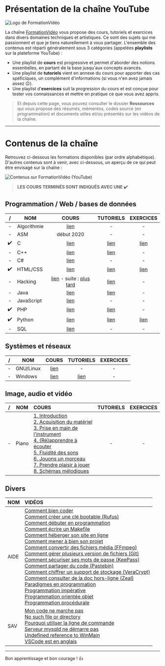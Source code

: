 # Présentation de la chaîne YouTube

![Logo de FormationVidéo](https://nsa40.casimages.com/img/2019/10/10/191010123344352794.png)

La chaîne [FormationVidéo](https://www.youtube.com/formationvideo8) vous propose des cours, tutoriels et exercices dans divers domaines techniques et artistiques. Ce sont des sujets qui me passionnent et que je tiens naturellement à vous partager. L'ensemble des contenus est réparti généralement sous 3 catégories (appelées **playlists** sur la plateforme YouTube) :

+ Une playlist de **cours** est progressive et permet d'aborder des notions essentielles, en partant de la base jusqu'aux concepts avancés.
+ Une playlist de **tutoriels** vient en annexe du cours pour apporter des cas spéficiques, un complément d'informations (si vous n'en avez jamais assez 😉).
+ Une playlist d'**exercices** suit la progression du cours et est conçue pour tester vos connaissances et mettre en pratique ce que vous avez appris.

> Et depuis cette page, vous pouvez consulter le dossier **Ressources** qui vous propose des résumés, mémentos, codes source (en programmation) et documents utiles et/ou présentés sur les vidéos de la chaîne.

---

# Contenus de la chaîne

Retrouvez ci-dessous les formations disponibles (par ordre alphabétique). D'autres contenus sont à venir, avec ci-dessous, un aperçu de ce qui peut être envisagé sur la chaîne :

![Contenus sur FormationVidéo (YouTube)](https://nsa40.casimages.com/img/2019/03/26/190326015623131775.png)

> **LES COURS TERMINÉS SONT INDIQUÉS AVEC UNE ✔️**

## Programmation / Web / bases de données

| / | NOM | COURS | TUTORIELS | EXERCICES |
|:--:|---|:--:|:--:|:--:|
|-| Algorithmie | [lien](https://www.youtube.com/playlist?list=PLrSOXFDHBtfGy7xYmf5LlNr8f-niDkf7_) | - | - |
|-| ASM | début 2020 | - | - | - |
|✔️| C | [lien](https://www.youtube.com/playlist?list=PLrSOXFDHBtfEh6PCE39HERGgbbaIHhy4j) | [lien](https://www.youtube.com/playlist?list=PLrSOXFDHBtfECGo-do0Xf6o3fjc8Rta5N) | [lien](https://www.youtube.com/playlist?list=PLrSOXFDHBtfF6lXQpJ4hBha76DsQufiEQ) |
|-| C++ | [lien](https://www.youtube.com/playlist?list=PLrSOXFDHBtfFiuDVCjWgQZOeaVws7eQmf) | [lien](https://www.youtube.com/playlist?list=PLrSOXFDHBtfHtAe6ZTyNR1qI_qAFe3zPD) | - |
|-| C# | [lien](https://www.youtube.com/playlist?list=PLrSOXFDHBtfGBHAMEg9Om9nF_7R7h5mO7) | - | - |
|✔️| HTML/CSS | [lien](https://www.youtube.com/playlist?list=PLrSOXFDHBtfE5tpw0bjMevWxMWXotiSdO) | [lien](https://www.youtube.com/playlist?list=PLrSOXFDHBtfG1_4HrfPttdwF8aLpgdsRL) | [lien](https://www.youtube.com/playlist?list=PLrSOXFDHBtfHEFVqv0pjGkPHv6PhWZQBb) |
|-| Hacking | [lien](https://www.youtube.com/playlist?list=PLrSOXFDHBtfFTu6-vUc7lejdp0ls8loq2) - suite : [plus tard](https://www.youtube.com/watch?v=wn3y_XcPuiM&t=7571s) | [lien](https://www.youtube.com/playlist?list=PLrSOXFDHBtfHIzX18zg86FjcrXBzMzFj0) | - |
|-| Java | [lien](https://www.youtube.com/playlist?list=PLrSOXFDHBtfHkq8dd3BbSaopVgRSYtgPv) | [lien](https://www.youtube.com/playlist?list=PLrSOXFDHBtfHpuMXidDB-c1sFVcdJ7BFZ) | - |
|-| JavaScript | [lien](https://www.youtube.com/playlist?list=PLrSOXFDHBtfGxf_PtXLu_OrjFKt4_dqB_) | - | - |
|✔️| PHP | [lien](https://www.youtube.com/playlist?list=PLrSOXFDHBtfFuZttC17M-jNpKnzUL5Adc) | [lien](https://www.youtube.com/playlist?list=PLrSOXFDHBtfEgg_cDMFLWj3hmdG9_2MR2) | - |
|✔️| Python | [lien](https://www.youtube.com/playlist?list=PLrSOXFDHBtfHg8fWBd7sKPxEmahwyVBkC) | [lien](https://www.youtube.com/playlist?list=PLrSOXFDHBtfFMB2Qeuej6efzZRvjRdXo8) | [lien](https://www.youtube.com/playlist?list=PLrSOXFDHBtfEiSgOG1FM4oq-yS24iV4s1) |
|-| SQL | [lien](https://www.youtube.com/playlist?list=PLrSOXFDHBtfGl66sXijiN8SU9YJaM_EQg) | - | - |

## Systèmes et réseaux

| / | NOM | COURS | TUTORIELS | EXERCICES |
|:--:|---|:--:|:--:|:--:|
|-| GNU/Linux | [lien](https://www.youtube.com/playlist?list=PLrSOXFDHBtfHKxuz6NySItyf4iSEcTw97) | - | - |
|-| Windows | [lien](https://www.youtube.com/playlist?list=PLrSOXFDHBtfFl6k7dLGdm3vrqYufjpwBw) | [lien](https://www.youtube.com/playlist?list=PLrSOXFDHBtfFrcRVrJ2ELX2_160l_CpQd) | - |

## Image, audio et vidéo

| / | NOM | COURS | TUTORIELS | EXERCICES |
|:--:|---|:--|:--:|:--:|
|-| Piano | [1. Introduction](https://www.youtube.com/watch?v=f_gEWxusGE8)<br>[2. Acquisition du matériel](https://www.youtube.com/watch?v=HOeuSei3co4)<br>[3. Prise en main de l'instrument](https://www.youtube.com/watch?v=mq-qg1SZwl4)<br>[4. (Ré)apprendre à écouter](https://www.youtube.com/watch?v=snLeltS-Gn4)<br>[5. Fluidité des sons](https://www.youtube.com/watch?v=xoe2PKA0upI)<br>[6. Jouons un morceau](https://www.youtube.com/watch?v=odDQ2Q4LOtM)<br>[7. Prendre plaisir à jouer](https://www.youtube.com/watch?v=yqCgo8S8Uho)<br>[8. Schémas mélodiques](https://www.youtube.com/watch?v=43KGGo2xPrs) | - | - |

## Divers

| NOM | VIDÉOS |
|---|:--|
| AIDE | [Comment bien coder](https://www.youtube.com/watch?v=bcY5gF5byrg)<br>[Comment créer une clé bootable (Rufus)](https://www.youtube.com/watch?v=-wffj0kEqQg)<br>[Comment débuter en programmation](https://www.youtube.com/watch?v=aBJ8wYiV9FQ)<br>[Comment écrire un Makefile](https://www.youtube.com/watch?v=-riHEHGP2DU)<br>[Comment héberger son site en ligne](https://www.youtube.com/watch?v=mXVacXSTns8)<br>[Comment mener à bien son projet](https://www.youtube.com/watch?v=Jtoag3KUMMw)<br>[Comment convertir des fichiers média (FFmpeg)](https://www.youtube.com/watch?v=gIZzxPgilCA)<br>[Comment gérer plusieurs version de fichiers (Git)](https://www.youtube.com/watch?v=CEb_JM_hsFw&)<br>[Comment sécuriser ses mots de passe (KeePass)](https://www.youtube.com/watch?v=oG3QSXRCuvE)<br>[Comment partager du code (Pastebin)](https://www.youtube.com/watch?v=brvwCwfF0U0)<br>[Comment chiffrer un support de stockage (VeraCrypt)](https://www.youtube.com/watch?v=_hP3_vmVRWc)<br>[Comment consulter de la doc hors-ligne (Zeal)](https://www.youtube.com/watch?v=PmgO42dod7E)<br>[Paradigmes en programmation](https://www.youtube.com/watch?v=5D7Shf9nG0Q)<br>[Programmation impérative](https://www.youtube.com/watch?v=UlQObyHkfGo)<br>[Programmation orientée objet](https://www.youtube.com/watch?v=5j5z9BJCAW8)<br>[Programmation procédurale](https://www.youtube.com/watch?v=vLw3YfIwpgU) |
| SAV | [Mon code ne marche pas](https://www.youtube.com/watch?v=NyECg6AUfGE)<br>[No such file or directory](https://www.youtube.com/watch?v=ymzo7cGvxlo)<br>[Pourquoi utiliser la ligne de commande](https://www.youtube.com/watch?v=hre1w-mZF6k)<br>[Serveur mysqld ne démarre pas](https://www.youtube.com/watch?v=JvyM_mZqYrc)<br>[Undefined reference to WinMain](https://www.youtube.com/watch?v=RNAdJW2J-wA)<br>[VSCode est en anglais](https://www.youtube.com/watch?v=WSdKlAqXh3o)|

---

Bon apprentissage et bon courage ! 👍
